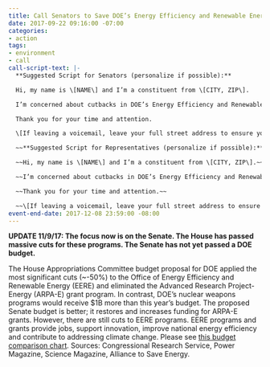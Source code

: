 ```yaml
---
title: Call Senators to Save DOE’s Energy Efficiency and Renewable Energy Programs
date: 2017-09-22 09:16:00 -07:00
categories:
- action
tags:
- environment
- call
call-script-text: |-
  **Suggested Script for Senators (personalize if possible):**

  Hi, my name is \[NAME\] and I’m a constituent from \[CITY, ZIP\].

  I’m concerned about cutbacks in DOE’s Energy Efficiency and Renewable Energy (EERE) programs, and I am pleased that the Senate subcommittee has proposed a bill that is far better than either the president’s proposal or the House bill.  However, because EERE programs are critical to common-sense climate change solutions and to providing national energy savings, I urge you to restore full funding as the budget process continues.   Furthermore, please ensure that the final bill includes no riders.

  Thank you for your time and attention.

  \[If leaving a voicemail, leave your full street address to ensure your call is tallied\]

  ~~**Suggested Script for Representatives (personalize if possible):**~~

  ~~Hi, my name is \[NAME\] and I’m a constituent from \[CITY, ZIP\].~~

  ~~I’m concerned about cutbacks in DOE’s Energy Efficiency and Renewable Energy (EERE) programs.  These programs are critical to common-sense climate change solutions and to national energy savings.  EERE programs took the biggest cuts - $985M - in the House DOE budget proposal. Among the cuts is the elimination of DOE’s Advanced Research Project-Energy (ARPA-E) grant, yet these grants have benefited companies and institutions, created jobs, supported innovation, contributed to national energy savings, and are part of the first line of defense against climate change.   As the budget process goes forward I urge you to restore funding for these programs and to pass a bill with no riders.~~

  ~~Thank you for your time and attention.~~

  ~~\[If leaving a voicemail, leave your full street address to ensure your call is tallied\]~~
event-end-date: 2017-12-08 23:59:00 -08:00
---
```


**UPDATE 11/9/17:  The focus now is on the Senate.  The House has passed massive cuts for these programs.  The Senate has not yet passed a DOE budget.**

The House Appropriations Committee budget proposal for DOE applied the most significant cuts (~-50%) to the Office of Energy Efficiency and Renewable Energy (EERE) and eliminated the Advanced Research Project-Energy (ARPA-E) grant program.  In contrast, DOE’s nuclear weapons programs would receive $1B more than this year’s budget. The proposed Senate budget is better; it restores and increases funding for ARPA-E grants.  However, there are still cuts to EERE programs.  EERE programs and grants provide jobs, support innovation, improve national energy efficiency and contribute to addressing climate change.  Please see [this budget comparison chart](http://www.ase.org/resources/fy2018-budget-chart-house-and-senate-appropriations). Sources:  Congressional Research Service, Power Magazine, Science Magazine, Alliance to Save Energy.